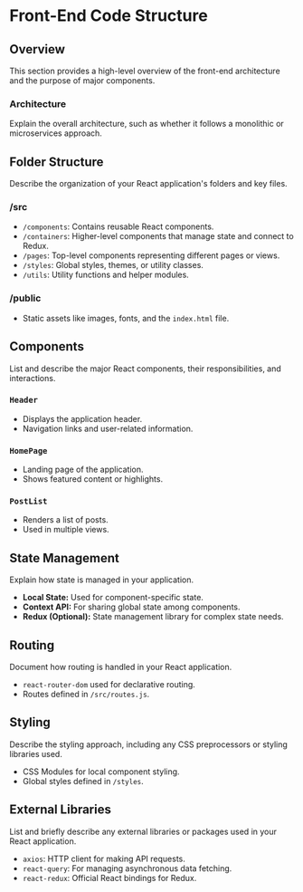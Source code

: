# Front-End Code Structure

## Overview

This section provides a high-level overview of the front-end architecture and the purpose of major components.

### Architecture

Explain the overall architecture, such as whether it follows a monolithic or microservices approach.

## Folder Structure

Describe the organization of your React application's folders and key files.

### /src

- `/components`: Contains reusable React components.
- `/containers`: Higher-level components that manage state and connect to Redux.
- `/pages`: Top-level components representing different pages or views.
- `/styles`: Global styles, themes, or utility classes.
- `/utils`: Utility functions and helper modules.

### /public

- Static assets like images, fonts, and the `index.html` file.

## Components

List and describe the major React components, their responsibilities, and interactions.

### `Header`

- Displays the application header.
- Navigation links and user-related information.

### `HomePage`

- Landing page of the application.
- Shows featured content or highlights.

### `PostList`

- Renders a list of posts.
- Used in multiple views.

## State Management

Explain how state is managed in your application.

- **Local State:** Used for component-specific state.
- **Context API:** For sharing global state among components.
- **Redux (Optional):** State management library for complex state needs.

## Routing

Document how routing is handled in your React application.

- `react-router-dom` used for declarative routing.
- Routes defined in `/src/routes.js`.

## Styling

Describe the styling approach, including any CSS preprocessors or styling libraries used.

- CSS Modules for local component styling.
- Global styles defined in `/styles`.

## External Libraries

List and briefly describe any external libraries or packages used in your React application.

- `axios`: HTTP client for making API requests.
- `react-query`: For managing asynchronous data fetching.
- `react-redux`: Official React bindings for Redux.

